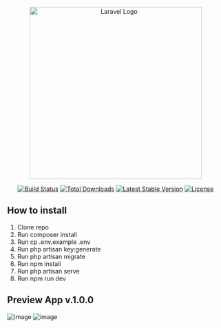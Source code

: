 <p align="center"><a href="https://laravel.com" target="_blank"><img src="https://raw.githubusercontent.com/laravel/art/master/logo-lockup/5%20SVG/2%20CMYK/1%20Full%20Color/laravel-logolockup-cmyk-red.svg" width="400" alt="Laravel Logo"></a></p>

<p align="center">
<a href="https://github.com/laravel/framework/actions"><img src="https://github.com/laravel/framework/workflows/tests/badge.svg" alt="Build Status"></a>
<a href="https://packagist.org/packages/laravel/framework"><img src="https://img.shields.io/packagist/dt/laravel/framework" alt="Total Downloads"></a>
<a href="https://packagist.org/packages/laravel/framework"><img src="https://img.shields.io/packagist/v/laravel/framework" alt="Latest Stable Version"></a>
<a href="https://packagist.org/packages/laravel/framework"><img src="https://img.shields.io/packagist/l/laravel/framework" alt="License"></a>
</p>

## How to install
1. Clone repo
2. Run composer install
3. Run cp .env.example .env
4. Run php artisan key:generate
5. Run php artisan migrate
6. Run npm install
7. Run php artisan serve
8. Run npm run dev

## Preview App v.1.0.0
![image](https://github.com/aldipraddana/e-employee-aldi/assets/47706809/a1fd58c7-0dfd-4321-b418-e4d6a9d66777)
![image](https://github.com/aldipraddana/e-employee-aldi/assets/47706809/17e03b44-ac10-4eff-8e9f-27f9684afe72)



